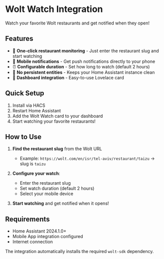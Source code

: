 # Wolt Watch Integration

Watch your favorite Wolt restaurants and get notified when they open!

## Features

- 🍕 **One-click restaurant monitoring** - Just enter the restaurant slug and start watching
- 📱 **Mobile notifications** - Get push notifications directly to your phone  
- ⏰ **Configurable duration** - Set how long to watch (default 2 hours)
- 🧹 **No persistent entities** - Keeps your Home Assistant instance clean
- 🎯 **Dashboard integration** - Easy-to-use Lovelace card

## Quick Setup

1. Install via HACS
2. Restart Home Assistant
3. Add the Wolt Watch card to your dashboard
4. Start watching your favorite restaurants!

## How to Use

1. **Find the restaurant slug** from the Wolt URL
   - Example: `https://wolt.com/en/isr/tel-aviv/restaurant/taizu` → slug is `taizu`

2. **Configure your watch**:
   - Enter the restaurant slug
   - Set watch duration (default 2 hours)
   - Select your mobile device

3. **Start watching** and get notified when it opens!

## Requirements

- Home Assistant 2024.1.0+
- Mobile App integration configured
- Internet connection

The integration automatically installs the required `wolt-sdk` dependency.